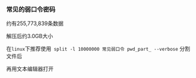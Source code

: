 
### 常见的弱口令密码
约有255,773,839条数据

解压后约3.0GB大小

在`linux`下推荐使用` split -l 10000000 常见弱口令 pwd_part_ --verbose` 分割文件后

再用文本编辑器打开


